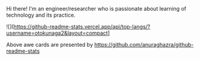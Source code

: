 Hi there!
I'm an engineer/researcher who is passionate about learning of technology and its practice.

![](https://github-readme-stats.vercel.app/api/top-langs/?username=otokunaga2&layout=compact]

Above awe cards are presented by https://github.com/anuraghazra/github-readme-stats

